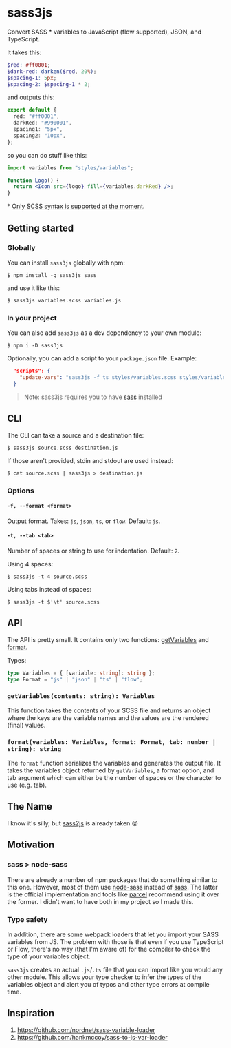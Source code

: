 # sass3js

Convert SASS \* variables to JavaScript (flow supported), JSON, and TypeScript.

It takes this:

```scss
$red: #ff0001;
$dark-red: darken($red, 20%);
$spacing-1: 5px;
$spacing-2: $spacing-1 * 2;
```

and outputs this:

```ts
export default {
  red: "#ff0001",
  darkRed: "#990001",
  spacing1: "5px",
  spacing2: "10px",
};
```

so you can do stuff like this:

```jsx
import variables from "styles/variables";

function Logo() {
  return <Icon src={logo} fill={variables.darkRed} />;
}
```

\* [Only SCSS syntax is supported at the moment](https://github.com/aguzubiaga/sass3js/issues/2).

## Getting started

### Globally

You can install `sass3js` globally with npm:

```shell
$ npm install -g sass3js sass
```

and use it like this:

```shell
$ sass3js variables.scss variables.js
```

### In your project

You can also add `sass3js` as a dev dependency to your own module:

```shell
$ npm i -D sass3js
```

Optionally, you can add a script to your `package.json` file. Example:

```json
  "scripts": {
    "update-vars": "sass3js -f ts styles/variables.scss styles/variables.ts"
  }
```

> Note: sass3js requires you to have [sass](https://www.npmjs.com/package/sass) installed

## CLI

The CLI can take a source and a destination file:

```shell
$ sass3js source.scss destination.js
```

If those aren't provided, stdin and stdout are used instead:

```shell
$ cat source.scss | sass3js > destination.js
```

### Options

#### `-f, --format <format>`

Output format. Takes: `js`, `json`, `ts`, or `flow`. Default: `js`.

#### `-t, --tab <tab>`

Number of spaces or string to use for indentation. Default: `2`.

Using 4 spaces:

```shell
$ sass3js -t 4 source.scss
```

Using tabs instead of spaces:

```shell
$ sass3js -t $'\t' source.scss
```

## API

The API is pretty small. It contains only two functions: [getVariables](lib/variables.js#L6) and [format](lib/format.js).

Types:

```ts
type Variables = { [variable: string]: string };
type Format = "js" | "json" | "ts" | "flow";
```

### `getVariables(contents: string): Variables`

This function takes the contents of your SCSS file and returns an object where the keys are the variable names and the values are the rendered (final) values.

### `format(variables: Variables, format: Format, tab: number | string): string`

The `format` function serializes the variables and generates the output file. It takes the variables object returned by `getVariables`, a format option, and tab argument which can either be the number of spaces or the character to use (e.g. tab).

## The Name

I know it's silly, but [sass2js](https://www.npmjs.com/package/sass2js) is already taken 😛

## Motivation

### sass > node-sass

There are already a number of npm packages that do something similar to this one. However, most of them use [node-sass](https://www.npmjs.com/package/node-sass) instead of [sass](https://www.npmjs.com/package/sass). The latter is the official implementation and tools like [parcel](https://parceljs.org) recommend using it over the former. I didn't want to have both in my project so I made this.

### Type safety

In addition, there are some webpack loaders that let you import your SASS variables from JS. The problem with those is that even if you use TypeScript or Flow, there's no way (that I'm aware of) for the compiler to check the type of your variables object.

`sass3js` creates an actual `.js`/`.ts` file that you can import like you would any other module. This allows your type checker to infer the types of the variables object and alert you of typos and other type errors at compile time.

## Inspiration

1. https://github.com/nordnet/sass-variable-loader
2. https://github.com/hankmccoy/sass-to-js-var-loader
